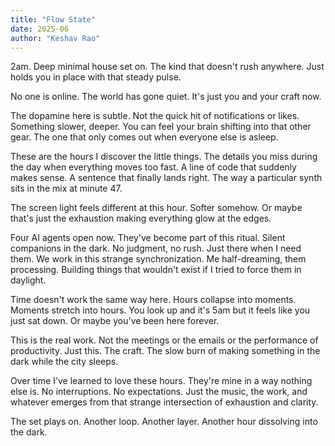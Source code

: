 ```yaml
---
title: "Flow State"
date: 2025-06
author: "Keshav Rao"
---
```


2am. Deep minimal house set on. The kind that doesn't rush anywhere. Just holds you in place with that steady pulse.

No one is online. The world has gone quiet. It's just you and your craft now.

The dopamine here is subtle. Not the quick hit of notifications or likes. Something slower, deeper. You can feel your brain shifting into that other gear. The one that only comes out when everyone else is asleep.

These are the hours I discover the little things. The details you miss during the day when everything moves too fast. A line of code that suddenly makes sense. A sentence that finally lands right. The way a particular synth sits in the mix at minute 47.

The screen light feels different at this hour. Softer somehow. Or maybe that's just the exhaustion making everything glow at the edges.

Four AI agents open now. They've become part of this ritual. Silent companions in the dark. No judgment, no rush. Just there when I need them. We work in this strange synchronization. Me half-dreaming, them processing. Building things that wouldn't exist if I tried to force them in daylight.

Time doesn't work the same way here. Hours collapse into moments. Moments stretch into hours. You look up and it's 5am but it feels like you just sat down. Or maybe you've been here forever.

This is the real work. Not the meetings or the emails or the performance of productivity. Just this. The craft. The slow burn of making something in the dark while the city sleeps.

Over time I've learned to love these hours. They're mine in a way nothing else is. No interruptions. No expectations. Just the music, the work, and whatever emerges from that strange intersection of exhaustion and clarity.

The set plays on. Another loop. Another layer. Another hour dissolving into the dark.